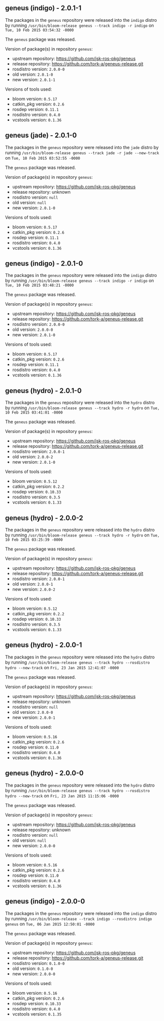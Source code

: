 ## geneus (indigo) - 2.0.1-1

The packages in the `geneus` repository were released into the `indigo` distro by running `/usr/bin/bloom-release geneus --track indigo -r indigo` on `Tue, 10 Feb 2015 03:54:32 -0000`

The `geneus` package was released.

Version of package(s) in repository `geneus`:
- upstream repository: https://github.com/jsk-ros-pkg/geneus
- release repository: https://github.com/tork-a/geneus-release.git
- rosdistro version: `2.0.0-0`
- old version: `2.0.1-0`
- new version: `2.0.1-1`

Versions of tools used:
- bloom version: `0.5.17`
- catkin_pkg version: `0.2.6`
- rosdep version: `0.11.1`
- rosdistro version: `0.4.0`
- vcstools version: `0.1.36`


## geneus (jade) - 2.0.1-0

The packages in the `geneus` repository were released into the `jade` distro by running `/usr/bin/bloom-release geneus --track jade -r jade --new-track` on `Tue, 10 Feb 2015 03:52:55 -0000`

The `geneus` package was released.

Version of package(s) in repository `geneus`:
- upstream repository: https://github.com/jsk-ros-pkg/geneus
- release repository: unknown
- rosdistro version: `null`
- old version: `null`
- new version: `2.0.1-0`

Versions of tools used:
- bloom version: `0.5.17`
- catkin_pkg version: `0.2.6`
- rosdep version: `0.11.1`
- rosdistro version: `0.4.0`
- vcstools version: `0.1.36`


## geneus (indigo) - 2.0.1-0

The packages in the `geneus` repository were released into the `indigo` distro by running `/usr/bin/bloom-release geneus --track indigo -r indigo` on `Tue, 10 Feb 2015 03:48:21 -0000`

The `geneus` package was released.

Version of package(s) in repository `geneus`:
- upstream repository: https://github.com/jsk-ros-pkg/geneus
- release repository: https://github.com/tork-a/geneus-release.git
- rosdistro version: `2.0.0-0`
- old version: `2.0.0-0`
- new version: `2.0.1-0`

Versions of tools used:
- bloom version: `0.5.17`
- catkin_pkg version: `0.2.6`
- rosdep version: `0.11.1`
- rosdistro version: `0.4.0`
- vcstools version: `0.1.36`


## geneus (hydro) - 2.0.1-0

The packages in the `geneus` repository were released into the `hydro` distro by running `/usr/bin/bloom-release geneus --track hydro -r hydro` on `Tue, 10 Feb 2015 03:41:01 -0000`

The `geneus` package was released.

Version of package(s) in repository `geneus`:
- upstream repository: https://github.com/jsk-ros-pkg/geneus
- release repository: https://github.com/tork-a/geneus-release.git
- rosdistro version: `2.0.0-1`
- old version: `2.0.0-2`
- new version: `2.0.1-0`

Versions of tools used:
- bloom version: `0.5.12`
- catkin_pkg version: `0.2.2`
- rosdep version: `0.10.33`
- rosdistro version: `0.3.5`
- vcstools version: `0.1.33`


## geneus (hydro) - 2.0.0-2

The packages in the `geneus` repository were released into the `hydro` distro by running `/usr/bin/bloom-release geneus --track hydro -r hydro` on `Tue, 10 Feb 2015 03:25:39 -0000`

The `geneus` package was released.

Version of package(s) in repository `geneus`:
- upstream repository: https://github.com/jsk-ros-pkg/geneus
- release repository: https://github.com/tork-a/geneus-release.git
- rosdistro version: `2.0.0-1`
- old version: `2.0.0-1`
- new version: `2.0.0-2`

Versions of tools used:
- bloom version: `0.5.12`
- catkin_pkg version: `0.2.2`
- rosdep version: `0.10.33`
- rosdistro version: `0.3.5`
- vcstools version: `0.1.33`


## geneus (hydro) - 2.0.0-1

The packages in the `geneus` repository were released into the `hydro` distro by running `/usr/bin/bloom-release geneus --track hydro --rosdistro hydro --new-track` on `Fri, 23 Jan 2015 12:41:07 -0000`

The `geneus` package was released.

Version of package(s) in repository `geneus`:
- upstream repository: https://github.com/jsk-ros-pkg/geneus
- release repository: unknown
- rosdistro version: `null`
- old version: `2.0.0-0`
- new version: `2.0.0-1`

Versions of tools used:
- bloom version: `0.5.16`
- catkin_pkg version: `0.2.6`
- rosdep version: `0.11.0`
- rosdistro version: `0.4.0`
- vcstools version: `0.1.36`


## geneus (hydro) - 2.0.0-0

The packages in the `geneus` repository were released into the `hydro` distro by running `/usr/bin/bloom-release geneus --track hydro --rosdistro hydro --new-track` on `Fri, 23 Jan 2015 11:15:06 -0000`

The `geneus` package was released.

Version of package(s) in repository `geneus`:
- upstream repository: https://github.com/jsk-ros-pkg/geneus
- release repository: unknown
- rosdistro version: `null`
- old version: `null`
- new version: `2.0.0-0`

Versions of tools used:
- bloom version: `0.5.16`
- catkin_pkg version: `0.2.6`
- rosdep version: `0.11.0`
- rosdistro version: `0.4.0`
- vcstools version: `0.1.36`


## geneus (indigo) - 2.0.0-0

The packages in the `geneus` repository were released into the `indigo` distro by running `/usr/bin/bloom-release --track indigo --rosdistro indigo geneus` on `Tue, 06 Jan 2015 12:50:01 -0000`

The `geneus` package was released.

Version of package(s) in repository `geneus`:
- upstream repository: https://github.com/jsk-ros-pkg/geneus
- release repository: https://github.com/tork-a/geneus-release.git
- rosdistro version: `0.1.0-0`
- old version: `0.1.0-0`
- new version: `2.0.0-0`

Versions of tools used:
- bloom version: `0.5.16`
- catkin_pkg version: `0.2.6`
- rosdep version: `0.10.33`
- rosdistro version: `0.4.0`
- vcstools version: `0.1.35`


